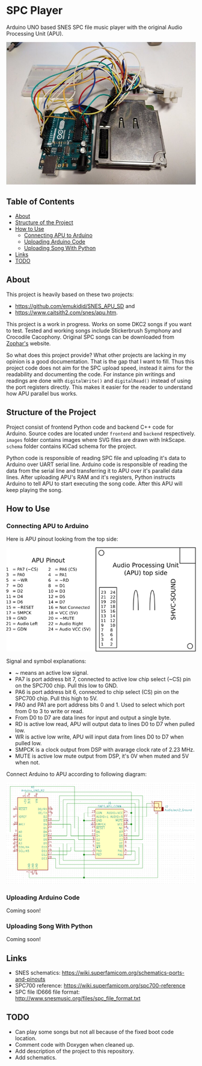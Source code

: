 # SPC Player

Arduino UNO based SNES SPC file music player with the original Audio Processing Unit
(APU).

<p align="center">
  <img src="https://github.com/Kazhuu/spc-player/blob/master/images/arduino-apu-connected.jpg?raw=true" alt="APU and Arduino connected"/>
</p>

## Table of Contents

<!-- vim-markdown-toc GFM -->

* [About](#about)
* [Structure of the Project](#structure-of-the-project)
* [How to Use](#how-to-use)
  * [Connecting APU to Arduino](#connecting-apu-to-arduino)
  * [Uploading Arduino Code](#uploading-arduino-code)
  * [Uploading Song With Python](#uploading-song-with-python)
* [Links](#links)
* [TODO](#todo)

<!-- vim-markdown-toc -->

## About

This project is heavily based on these two projects:
* https://github.com/emukidid/SNES_APU_SD and
* https://www.caitsith2.com/snes/apu.htm.

This project is a work in progress. Works on some DKC2 songs if you want to
test. Tested and working songs include Stickerbrush Symphony and Crocodile
Cacophony. Original SPC songs can be downloaded from
[Zophar's](https://www.zophar.net/music) website.

So what does this project provide? What other projects are lacking in my opinion
is a good documentation. That is the gap that I want to fill.  Thus this project
code does not aim for the SPC upload speed, instead it aims for the readability
and documenting the code. For instance pin writings and readings are done with
`digitalWrite()` and `digitalRead()` instead of using the port registers
directly. This makes it easier for the reader to understand how APU parallel bus
works.

## Structure of the Project

Project consist of frontend Python code and backend C++ code for Arduino.
Source codes are located under `frontend` and `backend` respectively. `images`
folder contains images where SVG files are drawn with InkScape. `schema` folder
contains KiCad schema for the project.

Python code is responsible of reading SPC file and uploading it's data to
Arduino over UART serial line. Arduino code is responsible of reading the data
from the serial line and transferring it to APU over it's parallel data lines.
After uploading APU's RAM and it's registers, Python instructs Arduino to tell
APU to start executing the song code. After this APU will keep playing the song.

## How to Use

### Connecting APU to Arduino

Here is APU pinout looking from the top side:

<p align="center">
  <img src="https://github.com/Kazhuu/spc-player/blob/master/images/apu-pinout.png?raw=true" alt="APU Pinout"/>
</p>

Signal and symbol explanations:
* ~ means an active low signal.
* PA7 is port address bit 7, connected to active low chip select (~CS) pin on
    the SPC700 chip. Pull this low to GND.
* PA6 is port address bit 6, connected to chip select (CS) pin on the SPC700 chip.
    Pull this high to 5V.
* PA0 and PA1 are port address bits 0 and 1. Used to select which port from 0 to
    3 to write or read.
* From D0 to D7 are data lines for input and output a single byte.
* RD is active low read, APU will output data to lines D0 to D7 when pulled low.
* WR is active low write, APU will input data from lines D0 to D7 when pulled low.
* SMPCK is a clock output from DSP with avarage clock rate of 2.23 MHz.
* MUTE is active low mute output from DSP, it's 0V when muted and 5V when not.

Connect Arduino to APU according to following diagram:

<p align="center">
  <img src="https://github.com/Kazhuu/spc-player/blob/master/images/schema.png?raw=true" alt="Schema"/>
</p>

### Uploading Arduino Code

Coming soon!

### Uploading Song With Python

Coming soon!

## Links

* SNES schematics: https://wiki.superfamicom.org/schematics-ports-and-pinouts
* SPC700 reference: https://wiki.superfamicom.org/spc700-reference
* SPC file ID666 file format: http://www.snesmusic.org/files/spc_file_format.txt

## TODO

* Can play some songs but not all because of the fixed boot code location.
* Comment code with Doxygen when cleaned up.
* Add description of the project to this repository.
* Add schematics.
